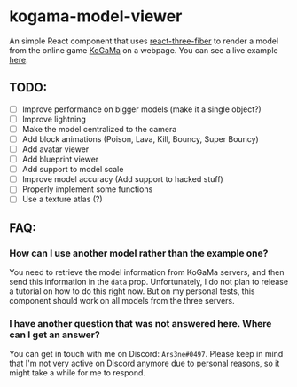 # kogama-model-viewer

An simple React component that uses [react-three-fiber](https://github.com/pmndrs/react-three-fiber) to render a model from the online game [KoGaMa](https://kogama.com) on a webpage. You can see a live example [here](https://ars3ne.github.io/kogama/kogama-model-viewer/).

## TODO:
- [ ] Improve performance on bigger models (make it a single object?)
- [ ] Improve lightning
- [ ] Make the model centralized to the camera
- [ ] Add block animations (Poison, Lava, Kill, Bouncy, Super Bouncy)
- [ ] Add avatar viewer
- [ ] Add blueprint viewer
- [ ] Add support to model scale
- [ ] Improve model accuracy (Add support to hacked stuff)
- [ ] Properly implement some functions
- [ ] Use a texture atlas (?)

## FAQ:

### How can I use another model rather than the example one?
You need to retrieve the model information from KoGaMa servers, and then send this information in the ``data`` prop. Unfortunately, I do not plan to release a tutorial on how to do this right now. But on my personal tests, this component should work on all models from the three servers.

### I have another question that was not answered here. Where can I get an answer?
You can get in touch with me on Discord: ``Ars3ne#0497``. Please keep in mind that I'm not very active on Discord anymore due to personal reasons, so it might take a while for me to respond.